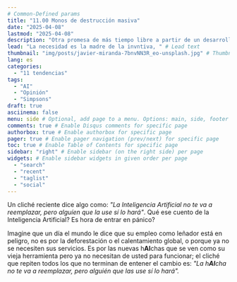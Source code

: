 ```yaml
---
# Common-Defined params
title: "11.00 Monos de destrucción masiva"
date: "2025-04-08"
lastmod: "2025-04-08"
description: "Otra promesa de más tiempo libre a partir de un desarrollo tecnológico. Qué es la AI?, Qué son los 'agentes'?"
lead: "La necesidad es la madre de la invntiva, " # Lead text
thumbnail: "img/posts/javier-miranda-7bnvNN3R_eo-unsplash.jpg" # Thumbnail image
lang: es
categories:
  - "11 tendencias"
tags:
  - "AI"
  - "Opinión"
  - "Simpsons"
draft: true
asciinema: false
menu: side # Optional, add page to a menu. Options: main, side, footer
comments: true # Enable Disqus comments for specific page
authorbox: true # Enable authorbox for specific page
pager: true # Enable pager navigation (prev/next) for specific page
toc: true # Enable Table of Contents for specific page
sidebar: "right" # Enable sidebar (on the right side) per page
widgets: # Enable sidebar widgets in given order per page
  - "search"
  - "recent"
  - "taglist"
  - "social"
---
```


Un cliché reciente dice algo como: _"La Inteligencia Artificial no te va a reemplazar, pero alguíen que la use sí lo hará"_. Qué ese cuento de la Inteligencia Artificial? Es hora de entrar en pánico?

<!--more-->

Imagine que un día el mundo le dice que su empleo como leñador está en peligro, no es por la deforestación o el calentamiento global, o porque ya no se necesiten sus servicios. Es por las nuevas h**AI**chas que se ven como su vieja herramienta pero ya no necesitan de usted para funcionar; el cliché que repiten todos los que no terminan de entener el cambio es: _"La h**AI**cha no te va a reemplazar, pero alguién que las use sí lo hará"._